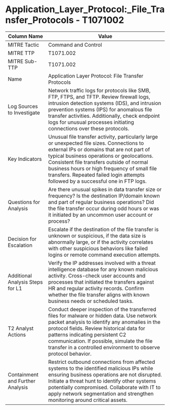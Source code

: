 # Application_Layer_Protocol:_File_Transfer_Protocols - T1071002

| Column Name | Value |
|-------------|-------|
| MITRE Tactic | Command and Control |
| MITRE TTP | T1071.002 |
| MITRE Sub-TTP | T1071.002 |
| Name | Application Layer Protocol: File Transfer Protocols |
| Log Sources to Investigate | Network traffic logs for protocols like SMB, FTP, FTPS, and TFTP. Review firewall logs, intrusion detection systems (IDS), and intrusion prevention systems (IPS) for anomalous file transfer activities. Additionally, check endpoint logs for unusual processes initiating connections over these protocols. |
| Key Indicators | Unusual file transfer activity, particularly large or unexpected file sizes. Connections to external IPs or domains that are not part of typical business operations or geolocations. Consistent file transfers outside of normal business hours or high frequency of small file transfers. Repeated failed login attempts followed by a successful one in FTP logs. |
| Questions for Analysis | Are there unusual spikes in data transfer size or frequency? Is the destination IP/domain known and part of regular business operations? Did the file transfer occur during odd hours or was it initiated by an uncommon user account or process? |
| Decision for Escalation | Escalate if the destination of the file transfer is unknown or suspicious, if the data size is abnormally large, or if the activity correlates with other suspicious behaviors like failed logins or remote command execution attempts. |
| Additional Analysis Steps for L1 | Verify the IP addresses involved with a threat intelligence database for any known malicious activity. Cross-check user accounts and processes that initiated the transfers against HR and regular activity records. Confirm whether the file transfer aligns with known business needs or scheduled tasks. |
| T2 Analyst Actions | Conduct deeper inspection of the transferred files for malware or hidden data. Use network packet analysis to identify any anomalies in the protocol fields. Review historical data for patterns indicating persistent C2 communication. If possible, simulate the file transfer in a controlled environment to observe protocol behavior. |
| Containment and Further Analysis | Restrict outbound connections from affected systems to the identified malicious IPs while ensuring business operations are not disrupted. Initiate a threat hunt to identify other systems potentially compromised. Collaborate with IT to apply network segmentation and strengthen monitoring around critical assets. |
